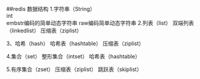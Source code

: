 ##redis 数据结构
1.字符串（String）  
    int  
    embstr编码的简单动态字符串
    raw编码简单动态字符串
2.列表（list）
    双端列表（linkedlist）
    压缩表（ziplist）
    
3、哈希（hash）
    哈希表（hashtable）
    压缩表（ziplist）
    
4.集合（set）
    整形集合（intset）
    哈希表（hashtable）
    
5.有序集合（zset）
    压缩表（ziplist）
    跳跃表（skiplist）                